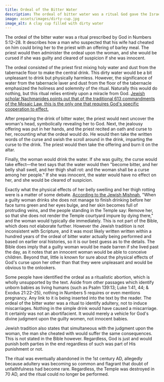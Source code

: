 ```yaml
---
title: Ordeal of the Bitter Water
description: The ordeal of bitter water was a ritual God gave the Israelites to identify adultery. Suspects would drink dirty water and a curse would befall the guilty.
image: assets/images/dirty-cup.jpg
image_alt: A clay cup filled with dirty water
---
```


The ordeal of the bitter water was a ritual prescribed by God in Numbers 5:12–28. It describes how a man who suspected that his wife had cheated on him could bring her to the priest with an offering of barley meal. The priest would then administer the ordeal upon the woman, and she would be cursed if she was guilty and cleared of suspicion if she was innocent.

The ordeal consisted of the priest first mixing holy water and dust from the tabernacle floor to make the central drink. This dirty water would be a bit unpleasant to drink but physically harmless. However, the significance of water from the tabernacle laver and dust from the floor of the tabernacle emphasized the holiness and solemnity of the ritual. Naturally this would do nothing, but this ritual relies entirely upon a miracle from God. [Jewish scholar Nachmanides points out that of the traditional 613 commandments of the Mosaic Law, this is the only one that requires God's specific cooperation to effect.](https://aish.com/48964791/)

After preparing the drink of bitter water, the priest would next uncover the woman's head, symbolically revealing her to God. Next, the jealousy offering was put in her hands, and the priest recited an oath and curse to her, recounting what the ordeal would do. He would then take the written words of the curse and swish the scroll around in the drink, imparting the curse to the drink. The priest would then take the offering and burn it on the altar.

Finally, the woman would drink the water. If she was guilty, the curse would take effect—the text says that the water would then "become bitter, and her belly shall swell, and her thigh shall rot: and the woman shall be a curse among her people." If she was innocent, the water would have no effect on her, and she would be cleared of suspicion.

Exactly what the physical effects of her belly swelling and her thigh rotting were is a matter of some debate. [According to the Jewish Mishnah](https://www.sefaria.org/Mishnah_Sotah.3.4), "When a guilty woman drinks she does not manage to finish drinking before her face turns green and her eyes bulge, and her skin becomes full of protruding veins, and the people standing in the Temple say: Remove her, so that she does not render the Temple courtyard impure by dying there," and the woman would typically die immediately. This is not part of the Bible, which does not elaborate further. However the Jewish tradition is not inconsistent with Scripture, and it was most likely written written within a hundred years of the ordeal of bitter water actually being performed and based on earlier oral histories, so it is our best guess as to the details. The Bible does imply that a guilty woman would be made barren if she lived past the day, as it notes that an innocent woman would be able to conceive children. Beyond that, little is known for sure about the physical effects of God's curse upon her other than that they were unpleasant and would be obvious to the onlookers.

Some people have identified the ordeal as a ritualistic abortion, which is wholly unsupported by the text. Aside from other passages which identify unborn babies as living humans (such as Psalm 139:13; Luke 1:41, 44; & Exodus 21:22–25), nothing in Numbers 5 requires or even mentions pregnancy. Any link to it is being inserted into the text by the reader. The ordeal of the bitter water was a ritual to identify adultery, not to induce miscarriages. Nothing in the simple drink would have caused a miscarriage. It certainly was not an abortifacient. It would merely a vehicle for God's divine judgment upon the guilty women, not innocent babies.

Jewish tradition also states that simultaneous with the judgment upon the woman, the man she cheated with would suffer the same consequences. This is not stated in the Bible however. Regardless, God is just and would punish both parties in the end regardless of such was part of His punishment or not.

The ritual was eventually abandoned in the 1st century AD, allegedly because adultery was becoming so common and flagrant that doubt of unfaithfulness had become rare. Regardless, the Temple was destroyed in 70 AD, and the ritual could no longer be performed.
